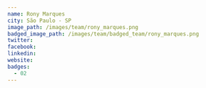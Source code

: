 ```yaml
---
name: Rony Marques
city: São Paulo - SP
image_path: /images/team/rony_marques.png
badged_image_path: /images/team/badged_team/rony_marques.png
twitter: 
facebook: 
linkedin:
website:
badges:
  - 02
---
```

